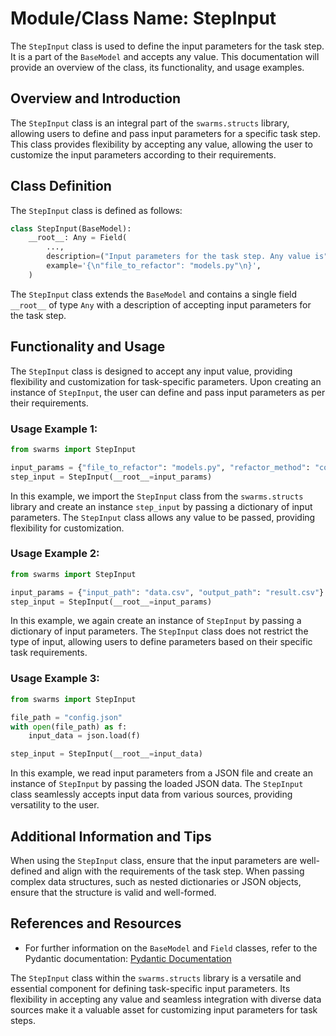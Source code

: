 # Module/Class Name: StepInput

The `StepInput` class is used to define the input parameters for the task step. It is a part of the `BaseModel` and accepts any value. This documentation will provide an overview of the class, its functionality, and usage examples.

## Overview and Introduction
The `StepInput` class is an integral part of the `swarms.structs` library, allowing users to define and pass input parameters for a specific task step. This class provides flexibility by accepting any value, allowing the user to customize the input parameters according to their requirements.

## Class Definition
The `StepInput` class is defined as follows:

```python
class StepInput(BaseModel):
    __root__: Any = Field(
        ...,
        description=("Input parameters for the task step. Any value is" " allowed."),
        example='{\n"file_to_refactor": "models.py"\n}',
    )
```

The `StepInput` class extends the `BaseModel` and contains a single field `__root__` of type `Any` with a description of accepting input parameters for the task step.

## Functionality and Usage
The `StepInput` class is designed to accept any input value, providing flexibility and customization for task-specific parameters. Upon creating an instance of `StepInput`, the user can define and pass input parameters as per their requirements.

### Usage Example 1:
```python
from swarms import StepInput

input_params = {"file_to_refactor": "models.py", "refactor_method": "code"}
step_input = StepInput(__root__=input_params)
```

In this example, we import the `StepInput` class from the `swarms.structs` library and create an instance `step_input` by passing a dictionary of input parameters. The `StepInput` class allows any value to be passed, providing flexibility for customization.

### Usage Example 2:
```python
from swarms import StepInput

input_params = {"input_path": "data.csv", "output_path": "result.csv"}
step_input = StepInput(__root__=input_params)
```

In this example, we again create an instance of `StepInput` by passing a dictionary of input parameters. The `StepInput` class does not restrict the type of input, allowing users to define parameters based on their specific task requirements.

### Usage Example 3:
```python
from swarms import StepInput

file_path = "config.json"
with open(file_path) as f:
    input_data = json.load(f)

step_input = StepInput(__root__=input_data)
```

In this example, we read input parameters from a JSON file and create an instance of `StepInput` by passing the loaded JSON data. The `StepInput` class seamlessly accepts input data from various sources, providing versatility to the user.

## Additional Information and Tips
When using the `StepInput` class, ensure that the input parameters are well-defined and align with the requirements of the task step. When passing complex data structures, such as nested dictionaries or JSON objects, ensure that the structure is valid and well-formed.

## References and Resources
- For further information on the `BaseModel` and `Field` classes, refer to the Pydantic documentation: [Pydantic Documentation](https://pydantic-docs.helpmanual.io/)

The `StepInput` class within the `swarms.structs` library is a versatile and essential component for defining task-specific input parameters. Its flexibility in accepting any value and seamless integration with diverse data sources make it a valuable asset for customizing input parameters for task steps.
